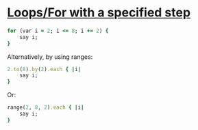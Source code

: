 [1]: http://rosettacode.org/wiki/Loops/For_with_a_specified_step

# [Loops/For with a specified step][1]

```ruby
for (var i = 2; i <= 8; i += 2) {
    say i;
}
```


Alternatively, by using ranges:

```ruby
2.to(8).by(2).each { |i|
    say i;
}
```


Or:

```ruby
range(2, 8, 2).each { |i|
    say i;
}
```